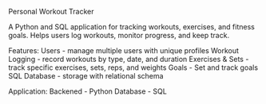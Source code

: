 Personal Workout Tracker

A Python and SQL application for tracking workouts, exercises, and fitness goals.
Helps users log workouts, monitor progress, and keep track.

Features:
Users - manage multiple users with unique profiles
Workout Logging - record workouts by type, date, and duration
Exercises & Sets - track specific exercises, sets, reps, and weights
Goals - Set and track goals
SQL Database - storage with relational schema

Application:
Backened - Python
Database - SQL
